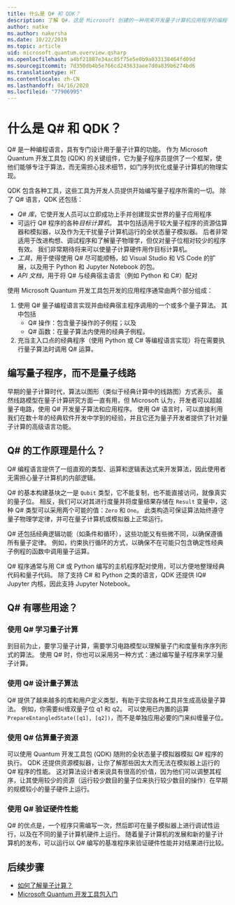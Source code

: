 ```yaml
---
title: 什么是 Q# 和 QDK？
description: 了解 Q#，这是 Microsoft 创建的一种用来开发量子计算机应用程序的编程语言，并且是 Microsoft Quantum 开发工具包的关键组件
author: natke
ms.author: nakersha
ms.date: 10/22/2019
ms.topic: article
uid: microsoft.quantum.overview.qsharp
ms.openlocfilehash: a4bf21887e34ac85f75e5e0b9a033138464fd09d
ms.sourcegitcommit: 7d350db4b5e766cd243633aee7d0a839b6274bd6
ms.translationtype: HT
ms.contentlocale: zh-CN
ms.lasthandoff: 04/16/2020
ms.locfileid: "77906995"
---
```

# <a name="what-are-q-and-the-qdk"></a>什么是 Q# 和 QDK？

Q# 是一种编程语言，具有专门设计用于量子计算的功能。
作为 Microsoft Quantum 开发工具包 (QDK) 的关键组件，它为量子程序员提供了一个框架，使他们能够专注于算法，而无需担心技术细节，如门序列优化或量子计算机的物理实现。

QDK 包含各种工具，这些工具为开发人员提供开始编写量子程序所需的一切。
除了 Q# 语言，QDK 还包括：
* *Q# 库*，它使开发人员可以立即成功上手并创建现实世界的量子应用程序
* 可运行 Q# 程序的各种*目标计算机*。 其中包括适用于较大量子程序的资源估算器和模拟器，以及作为无干扰量子计算机运行的全状态量子模拟器。 后者非常适用于改进构想、调试程序和了解量子物理学，但仅对量子位相对较少的程序有效。 我们非常期待将来可以使量子计算硬件用作目标计算机。
* *工具*，用于使得使用 Q# 尽可能顺畅，如 Visual Studio 和 VS Code 的扩展，以及用于 Python 和 Jupyter Notebook 的包。
* *API 文档*，用于将 Q# 与经典宿主语言（例如 Python 和 C#）配对

使用 Microsoft Quantum 开发工具包开发的应用程序通常由两个部分组成：
1. 使用 Q# 量子编程语言实现并由经典宿主程序调用的一个或多个量子算法。 其中包括 
    - Q# 操作：包含量子操作的子例程；以及 
    - Q# 函数：在量子算法内使用的经典子例程。
2. 充当主入口点的经典程序（使用 Python 或 C# 等编程语言实现）将在需要执行量子算法时调用 Q# 运算。

## <a name="write-quantum-programs-not-quantum-circuits"></a>编写量子程序，而不是量子线路

早期的量子计算时代，算法以图形（类似于经典计算中的线路图）方式表示。
虽然线路模型在量子计算研究方面一直有用，但 Microsoft 认为，开发者可以超越量子电路，使用 Q# 开发量子算法和应用程序。
使用 Q# 语言时，可以直接利用我们在数十年的经典软件开发中学到的经验，并且它还为量子开发者提供了针对量子计算的高级语言功能。

## <a name="how-does-q-work"></a>Q# 的工作原理是什么？

Q# 编程语言提供了一组直观的类型、运算和逻辑表达式来开发算法，因此使用者无需担心量子计算机的内部逻辑。

Q# 的基本构建基块之一是 `Qubit` 类型，它不能复制，也不能直接访问，就像真实的量子位。
相反，我们可以对其进行度量并将度量结果存储在 `Result` 变量中，这种 Q# 类型可以采用两个可能的值：`Zero` 和 `One`。
此类构造可保证算法始终遵守量子物理学定律，并可在量子计算机或模拟器上正常运行。

Q# 还包括经典逻辑功能（如条件和循环），这些功能又有些微不同，以确保遵循所有量子定律。
例如，约束执行循环的方式，以确保不在可能只包含确定性经典子例程的函数中调用量子运算。

Q# 程序通常与用 C# 或 Python 编写的主机程序配对使用，可以方便地整理经典代码和量子代码。
除了支持 C# 和 Python 之类的语言，QDK 还提供 IQ# Jupyter 内核，因此支持 Jupyter Notebook。

## <a name="what-can-i-use-q-for"></a>Q# 有哪些用途？

### <a name="use-q-to-learn-quantum-computing"></a>使用 Q# 学习量子计算

到目前为止，要学习量子计算，需要学习电路模型以理解量子门和度量有序序列形式的算法。 使用 Q# 时，你也可以采用另一种方式：通过编写量子程序来学习量子计算。

### <a name="use-q-to-design-quantum-algorithms"></a>使用 Q# 设计量子算法

Q# 提供了越来越多的库和用户定义类型，有助于实现各种工具并生成高级量子算法。 例如，你需要纠缠双量子位 q1 和 q2。 可以使用已内置的运算 `PrepareEntangledState([q1], [q2])`，而不是单独应用必要的门来纠缠量子位。

### <a name="use-q-to-estimate-quantum-resources"></a>使用 Q# 估算量子资源

可以使用 Quantum 开发工具包 (QDK) 随附的全状态量子模拟器模拟 Q# 程序的执行。  QDK 还提供资源模拟器，让你了解那些因太大而无法在模拟器上运行的 Q# 程序的性能。  这对算法设计者来说具有很高的价值，因为他们可以调整其程序，让其使用较少的资源（运行较少数目的量子位来执行较少数目的操作）在早期的规模较小的量子硬件上运行。

### <a name="use-q-to-validate-hardware-performance"></a>使用 Q# 验证硬件性能

Q# 的优点是，一个程序只需编写一次，然后即可在量子模拟器上进行调试性运行，以及在不同的量子计算机硬件上运行。  随着量子计算机的发展和新的量子计算机的发布，可以运行以 Q# 编写的基准程序来验证硬件性能并对结果进行比较。  

## <a name="next-steps"></a>后续步骤

* [如何了解量子计算？](xref:microsoft.quantum.overview.learn)
* [Microsoft Quantum 开发工具包入门](xref:microsoft.quantum.welcome)
